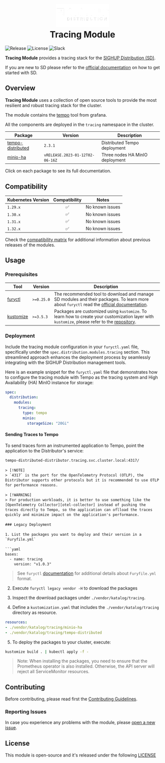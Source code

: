 <!-- markdownlint-disable MD033 MD045 -->
<h1 align="center">
<picture>
  <source media="(prefers-color-scheme: dark)" srcset="https://raw.githubusercontent.com/sighupio/distribution/refs/heads/main/docs/assets/white-logo.png">
  <source media="(prefers-color-scheme: light)" srcset="https://raw.githubusercontent.com/sighupio/distribution/refs/heads/main/docs/assets/black-logo.png">
  <img alt="Shows a black logo in light color mode and a white one in dark color mode." src="https://raw.githubusercontent.com/sighupio/distribution/refs/heads/main/docs/assets/white-logo.png">
</picture><br/>
  Tracing Module
</h1>
<!-- markdownlint-enable MD033 MD045 -->

![Release](https://img.shields.io/badge/Latest%20Release-v1.2.0-blue)
![License](https://img.shields.io/github/license/sighupio/fury-kubernetes-tracing?label=License)
![Slack](https://img.shields.io/badge/slack-@kubernetes/fury-yellow.svg?logo=slack&label=Slack)

<!-- <SD-DOCS> -->

**Tracing Module** provides a tracing stack for the [SIGHUP Distribution (SD)][kfd-repo].

If you are new to SD please refer to the [official documentation][kfd-docs] on how to get started with SD.

## Overview

**Tracing Module** uses a collection of open source tools to provide the most resilient and robust tracing stack for the cluster.

The module contains the [tempo][tempo-page] tool from grafana.

All the components are deployed in the `tracing` namespace in the cluster.

| Package                                        | Version                         | Description                     |
| ---------------------------------------------- | ------------------------------- | ------------------------------- |
| [tempo-distributed](katalog/tempo-distributed) | `2.3.1`                         | Distributed Tempo deployment    |
| [minio-ha](katalog/minio-ha)                   | `vRELEASE.2023-01-12T02-06-16Z` | Three nodes HA MinIO deployment |

Click on each package to see its full documentation.

## Compatibility

| Kubernetes Version |   Compatibility    | Notes           |
| ------------------ | :----------------: | --------------- |
| `1.29.x`           | :white_check_mark: | No known issues |
| `1.30.x`           | :white_check_mark: | No known issues |
| `1.31.x`           | :white_check_mark: | No known issues |
| `1.32.x`           | :white_check_mark: | No known issues |

Check the [compatibility matrix][compatibility-matrix] for additional information about previous releases of the modules.

## Usage

### Prerequisites

| Tool                        | Version    | Description                                                                                                                                                    |
| --------------------------- | ---------- | -------------------------------------------------------------------------------------------------------------------------------------------------------------- |
| [furyctl][furyctl-repo]     | `>=0.25.0` | The recommended tool to download and manage SD modules and their packages. To learn more about `furyctl` read the [official documentation][furyctl-repo].     |
| [kustomize][kustomize-repo] | `>=3.5.3`  | Packages are customized using `kustomize`. To learn how to create your customization layer with `kustomize`, please refer to the [repository][kustomize-repo]. |

### Deployment

Include the tracing module configuration in your `furyctl.yaml` file, specifically under the `spec.distribution.modules.tracing` section. This streamlined approach enhances the deployment process by seamlessly integrating with the SIGHUP Distribution management tools.

Here is an example snippet for the `furyctl.yaml` file that demonstrates how to configure the tracing module with Tempo as the tracing system and High Availability (HA) MinIO instance for storage:

```yaml
spec:
  distribution:
    modules:
      tracing:
        type: tempo
        minio:
          storageSize: "20Gi"
```

#### Sending Traces to Tempo

To send traces form an instrumented application to Tempo, point the application to the Distributor's service:

```plaintext
tempo-distributed-distributor.tracing.svc.cluster.local:4317/

> [!NOTE]
> `4317` is the port for the OpenTelemetry Protocol (OTLP), the Distributor supports other protocols but it is recommended to use OTLP for performance reasons.

> [!WARNING]
> For production workloads, it is better to use something like the [OpenTelemetry Collector][otel-collector] instead of pushing the traces directly to Tempo, so the application can oflload the traces quickly and minimize impact on the application's performance.

### Legacy Deployment

1. List the packages you want to deploy and their version in a `Furyfile.yml`

```yaml
bases:
  - name: tracing
    version: "v1.0.3"
```

> See `furyctl` [documentation][furyctl-repo] for additional details about `Furyfile.yml` format.

2. Execute `furyctl legacy vendor -H` to download the packages

3. Inspect the download packages under `./vendor/katalog/tracing`.

4. Define a `kustomization.yaml` that includes the `./vendor/katalog/tracing` directory as resource.

```yaml
resources:
- ./vendor/katalog/tracing/minio-ha
- ./vendor/katalog/tracing/tempo-distributed
```

5. To deploy the packages to your cluster, execute:

```bash
kustomize build . | kubectl apply -f -
```

> Note: When installing the packages, you need to ensure that the Prometheus operator is also installed.
> Otherwise, the API server will reject all ServiceMonitor resources.

<!-- Links -->

[tempo-page]: https://github.com/grafana/tempo
[kfd-repo]: https://github.com/sighupio/fury-distribution
[furyctl-repo]: https://github.com/sighupio/furyctl
[kustomize-repo]: https://github.com/kubernetes-sigs/kustomize
[kfd-docs]: https://docs.kubernetesfury.com/docs/distribution/
[compatibility-matrix]: https://github.com/sighupio/fury-kubernetes-tracing/blob/master/docs/COMPATIBILITY_MATRIX.md
[otel-collector]: https://opentelemetry.io/docs/collector/#when-to-use-a-collector

<!-- </SD-DOCS> -->

<!-- <FOOTER> -->

## Contributing

Before contributing, please read first the [Contributing Guidelines](docs/CONTRIBUTING.md).

### Reporting Issues

In case you experience any problems with the module, please [open a new issue](https://github.com/sighupio/fury-kubernetes-tracing/issues/new/choose).

## License

This module is open-source and it's released under the following [LICENSE](LICENSE)

<!-- </FOOTER> -->
